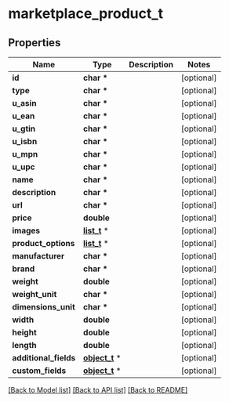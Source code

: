 # marketplace_product_t

## Properties
Name | Type | Description | Notes
------------ | ------------- | ------------- | -------------
**id** | **char \*** |  | [optional] 
**type** | **char \*** |  | [optional] 
**u_asin** | **char \*** |  | [optional] 
**u_ean** | **char \*** |  | [optional] 
**u_gtin** | **char \*** |  | [optional] 
**u_isbn** | **char \*** |  | [optional] 
**u_mpn** | **char \*** |  | [optional] 
**u_upc** | **char \*** |  | [optional] 
**name** | **char \*** |  | [optional] 
**description** | **char \*** |  | [optional] 
**url** | **char \*** |  | [optional] 
**price** | **double** |  | [optional] 
**images** | [**list_t**](image.md) \* |  | [optional] 
**product_options** | [**list_t**](product_option.md) \* |  | [optional] 
**manufacturer** | **char \*** |  | [optional] 
**brand** | **char \*** |  | [optional] 
**weight** | **double** |  | [optional] 
**weight_unit** | **char \*** |  | [optional] 
**dimensions_unit** | **char \*** |  | [optional] 
**width** | **double** |  | [optional] 
**height** | **double** |  | [optional] 
**length** | **double** |  | [optional] 
**additional_fields** | [**object_t**](.md) \* |  | [optional] 
**custom_fields** | [**object_t**](.md) \* |  | [optional] 

[[Back to Model list]](../README.md#documentation-for-models) [[Back to API list]](../README.md#documentation-for-api-endpoints) [[Back to README]](../README.md)


